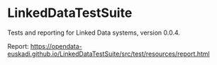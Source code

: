 # LinkedDataTestSuite
Tests and reporting for Linked Data systems, version 0.0.4.

Report: https://opendata-euskadi.github.io/LinkedDataTestSuite/src/test/resources/report.html
